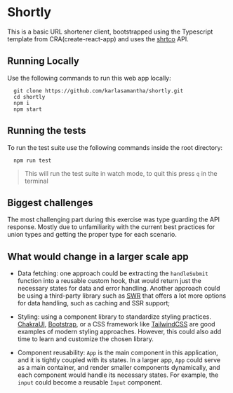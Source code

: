 # Shortly

This is a basic URL shortener client, bootstrapped using the Typescript template from CRA(create-react-app) and uses the [shrtco](https://shrtco.de/docs) API.

## Running Locally

Use the following commands to run this web app locally:

```
  git clone https://github.com/karlasamantha/shortly.git
  cd shortly
  npm i
  npm start
```

## Running the tests

To run the test suite use the following commands inside the root directory:

```
  npm run test
```

> This will run the test suite in watch mode, to quit this press `q` in the terminal

## Biggest challenges

The most challenging part during this exercise was type guarding the API response. Mostly due to unfamiliarity with the current best practices for union types and getting the proper type for each scenario.

## What would change in a larger scale app

- Data fetching: one approach could be extracting the `handleSubmit` function into a reusable custom hook, that would return just the necessary states for data and error handling. Another approach could be using a third-party library such as [SWR](https://swr.vercel.app/) that offers a lot more options for data handling, such as caching and SSR support;

- Styling: using a component library to standardize styling practices. [ChakraUI](https://chakra-ui.com/), [Bootstrap](https://react-bootstrap.github.io/getting-started/introduction/), or a CSS framework like [TailwindCSS](https://tailwindcss.com/) are good examples of modern styling approaches. However, this could also add time to learn and customize the chosen library.

- Component reusability: `App` is the main component in this application, and it is tightly coupled with its states. In a larger app, `App` could serve as a main container, and render smaller components dynamically, and each component would handle its necessary states. For example, the `input` could become a reusable `Input` component.
